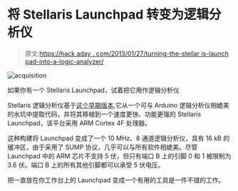 # 将 Stellaris Launchpad 转变为逻辑分析仪

> 原文:[https://hack aday . com/2013/01/27/turning-the-stellar is-launch pad-into-a-logic-analyzer/](https://hackaday.com/2013/01/27/turning-the-stellaris-launchpad-into-a-logic-analyzer/)

![acquisition](../Images/4762a1f7ae11ed2cf94775c98e61d9a4.png)

如果你有一个 Stellaris Launchpad，试着把它用作逻辑分析仪

Stellaris 逻辑分析仪基于[这个早期版本](http://jjmz.free.fr/?p=148),它从一个可与 Arduino 逻辑分析仪相媲美的水坑中提取代码，并将其移植到一个速度更快、功能更强的 Stellaris Launchpad，该平台采用 ARM Cortex 4F 处理器。

这种构建将 Launchpad 变成了一个 10 MHz、8 通道逻辑分析仪，具有 16 kB 的缓冲区，由于采用了 SUMP 协议，几乎可以与所有软件相媲美。尽管 Launchpad 中的 ARM 芯片不支持 5 伏，但只有端口 B 上的引脚 0 和 1 被限制为 3.6 伏。端口 B 上的所有其他引脚都可以承受 5 伏电压。

把一直放在你工作台上的 Launchpad 变成一个有用的工具是一件不错的工作。